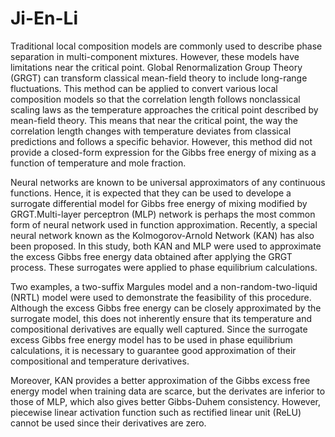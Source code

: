 # Ji-En-Li

Traditional local composition models are commonly used to describe phase separation in multi-component mixtures. However, these models have limitations near the critical point. Global Renormalization Group Theory (GRGT) can transform classical mean-field theory to include long-range fluctuations. This method can be applied to convert various local composition models so that the correlation length follows nonclassical
scaling laws as the temperature approaches the critical point described by mean-field theory. This means that near the critical point, the way the correlation length changes with temperature deviates from classical predictions and follows a specific behavior. However, this method did not provide a closed-form expression for the Gibbs free energy of mixing as a function of temperature and mole fraction.

Neural networks are known to be universal approximators of any continuous functions.  Hence, it is expected that they can be used to develope a surrogate differential model for Gibbs free energy of mixing modified by GRGT.Multi-layer perceptron (MLP) network is perhaps the most common form of neural network used in function approximation.  Recently, a special neural network known as the Kolmogorov-Arnold Network (KAN) has also been proposed. In this study, both KAN and MLP were used to approximate the excess Gibbs free energy data obtained after applying the GRGT process.  These surrogates were applied to phase equilibrium calculations.

Two examples, a two-suffix Margules model and a non-random-two-liquid (NRTL) model were used to demonstrate the feasibility of this procedure.  Although the excess Gibbs free energy can be closely approximated by the surrogate model, this does not inherently ensure that its temperature and compositional derivatives are equally well captured.  Since the surrogate excess Gibbs free energy model has to be used in phase equilibrium calculations, it is necessary to guarantee good approximation of their compositional and temperature derivatives.

Moreover, KAN provides a better approximation of the Gibbs excess free energy model when training data are scarce, but the derivates are inferior to those of MLP, which also gives better Gibbs-Duhem consistency.  However, piecewise linear activation function such as rectified linear unit (ReLU) cannot be used since their derivatives are zero.
